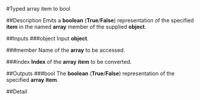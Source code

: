 #Typed array item to bool

##Description
Emits a **boolean** (**True**/**False**) representation of the specified **item** in the named **array** member of the supplied **object**.

##Inputs
###object
Input **object**.

###member
Name of the **array** to be accessed.

###index
**Index** of the **array** **item** to be converted.

##Outputs
###bool
The **boolean** (**True**/**False**) representation of the specified **array** **item**.

##Detail

